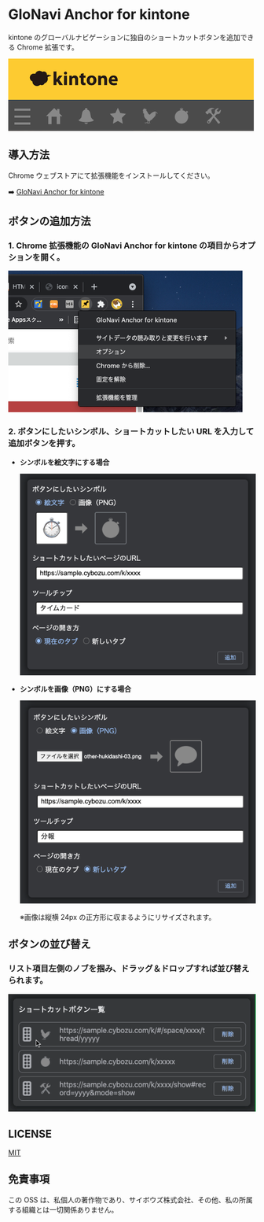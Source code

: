 # GloNavi Anchor for kintone

kintone のグローバルナビゲーションに独自のショートカットボタンを追加できる Chrome 拡張です。

![グローバルナビゲーションの画像](./resources/global_navigation.png)

## 導入方法

Chrome ウェブストアにて拡張機能をインストールしてください。

➡️ [GloNavi Anchor for kintone](https://chrome.google.com/webstore/detail/glonavi-anchor-for-kinton/gjniipeclimojedklghnfjfioklgfllc)

## ボタンの追加方法

### 1. Chrome 拡張機能の GloNavi Anchor for kintone の項目からオプションを開く。

![オプションを開く](./resources/open_option.png)

### 2. ボタンにしたいシンボル、ショートカットしたい URL を入力して追加ボタンを押す。

- **シンボルを絵文字にする場合**

  ![必要項目の入力と追加](./resources/add_emoji_anchor_jp.png)

- **シンボルを画像（PNG）にする場合**

  ![必要項目の入力と追加](./resources/add_image_anchor_jp.png)

  ※画像は縦横 24px の正方形に収まるようにリサイズされます。

## ボタンの並び替え

### リスト項目左側のノブを掴み、ドラッグ＆ドロップすれば並び替えられます。

![必要項目の入力と追加](./resources/sort_anchors.gif)

## LICENSE

[MIT](https://github.com/Kyome22/GloNavi-Anchor-for-kintone/blob/main/LICENSE)

## 免責事項

この OSS は、私個人の著作物であり、サイボウズ株式会社、その他、私の所属する組織とは一切関係ありません。
